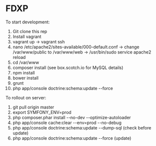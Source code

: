 FDXP
====

To start development:

1. Git clone this rep
2. Install vagrant
3. vagrant up -> vagrant ssh
4. nano /etc/apache2/sites-available/000-default.conf -> change /var/www/public to /var/www/web 
    -> /usr/bin/sudo service apache2 reload
4. cd /var/www
6. composer install (see box.scotch.io for MySQL details)
7. npm install
8. bower install
9. grunt
10. php app/console doctrine:schema:update --force

To rollout on server:

1. git pull origin master
2. export SYMFONY_ENV=prod
3. php composer.phar install --no-dev --optimize-autoloader
4. php app/console cache:clear --env=prod --no-debug
5. php app/console doctrine:schema:update --dump-sql (check before update)
6. php app/console doctrine:schema:update --force (update)
